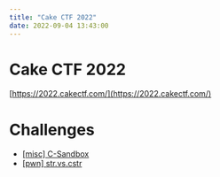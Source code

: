 ```yaml
---
title: "Cake CTF 2022"
date: 2022-09-04 13:43:00
---
```


# Cake CTF 2022

[https://2022.cakectf.com/](https://2022.cakectf.com/)


# Challenges

- [[misc] C-Sandbox](./c-sandbox)
- [[pwn] str.vs.cstr](./str_vs_cstr)